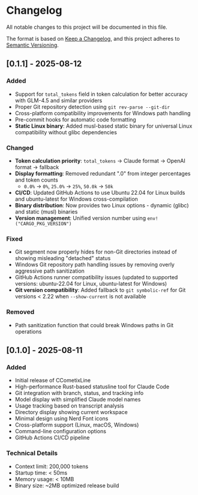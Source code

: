 # Changelog

All notable changes to this project will be documented in this file.

The format is based on [Keep a Changelog](https://keepachangelog.com/en/1.0.0/),
and this project adheres to [Semantic Versioning](https://semver.org/spec/v2.0.0.html).

## [0.1.1] - 2025-08-12

### Added
- Support for `total_tokens` field in token calculation for better accuracy with GLM-4.5 and similar providers
- Proper Git repository detection using `git rev-parse --git-dir`
- Cross-platform compatibility improvements for Windows path handling
- Pre-commit hooks for automatic code formatting
- **Static Linux binary**: Added musl-based static binary for universal Linux compatibility without glibc dependencies

### Changed
- **Token calculation priority**: `total_tokens` → Claude format → OpenAI format → fallback
- **Display formatting**: Removed redundant ".0" from integer percentages and token counts
  - `0.0%` → `0%`, `25.0%` → `25%`, `50.0k` → `50k`
- **CI/CD**: Updated GitHub Actions to use Ubuntu 22.04 for Linux builds and ubuntu-latest for Windows cross-compilation
- **Binary distribution**: Now provides two Linux options - dynamic (glibc) and static (musl) binaries
- **Version management**: Unified version number using `env!("CARGO_PKG_VERSION")`

### Fixed
- Git segment now properly hides for non-Git directories instead of showing misleading "detached" status
- Windows Git repository path handling issues by removing overly aggressive path sanitization
- GitHub Actions runner compatibility issues (updated to supported versions: ubuntu-22.04 for Linux, ubuntu-latest for Windows)
- **Git version compatibility**: Added fallback to `git symbolic-ref` for Git versions < 2.22 when `--show-current` is not available

### Removed
- Path sanitization function that could break Windows paths in Git operations

## [0.1.0] - 2025-08-11

### Added
- Initial release of CCometixLine
- High-performance Rust-based statusline tool for Claude Code
- Git integration with branch, status, and tracking info
- Model display with simplified Claude model names
- Usage tracking based on transcript analysis
- Directory display showing current workspace
- Minimal design using Nerd Font icons
- Cross-platform support (Linux, macOS, Windows)
- Command-line configuration options
- GitHub Actions CI/CD pipeline

### Technical Details
- Context limit: 200,000 tokens
- Startup time: < 50ms
- Memory usage: < 10MB
- Binary size: ~2MB optimized release build

